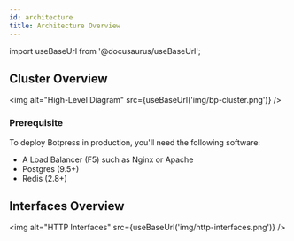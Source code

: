```yaml
---
id: architecture
title: Architecture Overview
---
```


import useBaseUrl from '@docusaurus/useBaseUrl';

## Cluster Overview

<img alt="High-Level Diagram" src={useBaseUrl('img/bp-cluster.png')} />

### Prerequisite

To deploy Botpress in production, you'll need the following software:

- A Load Balancer (F5) such as Nginx or Apache
- Postgres (9.5+)
- Redis (2.8+)

## Interfaces Overview

<img alt="HTTP Interfaces" src={useBaseUrl('img/http-interfaces.png')} />

